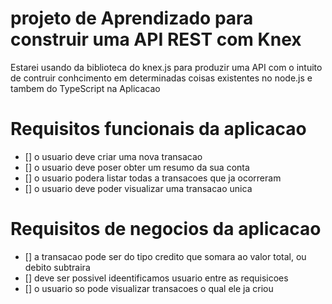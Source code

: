 # projeto de Aprendizado para construir uma API REST com Knex 

Estarei usando da biblioteca do knex.js para produzir uma API com o intuito de 
contruir conhcimento em determinadas coisas existentes no node.js e tambem do TypeScript na Aplicacao 

# Requisitos funcionais da aplicacao

- [] o usuario deve criar uma nova transacao
- [] o usuario deve poser obter um resumo da sua conta 
- [] o usuario podera listar todas a transacoes que ja ocorreram
- [] o usuario deve poder visualizar uma transacao unica   

# Requisitos de negocios da aplicacao

- [] a transacao pode ser do tipo credito que somara ao valor total, ou debito subtraira 
- [] deve ser possivel ideentificamos usuario entre as requisicoes
- [] o usuario so pode visualizar transacoes o qual ele ja criou 
